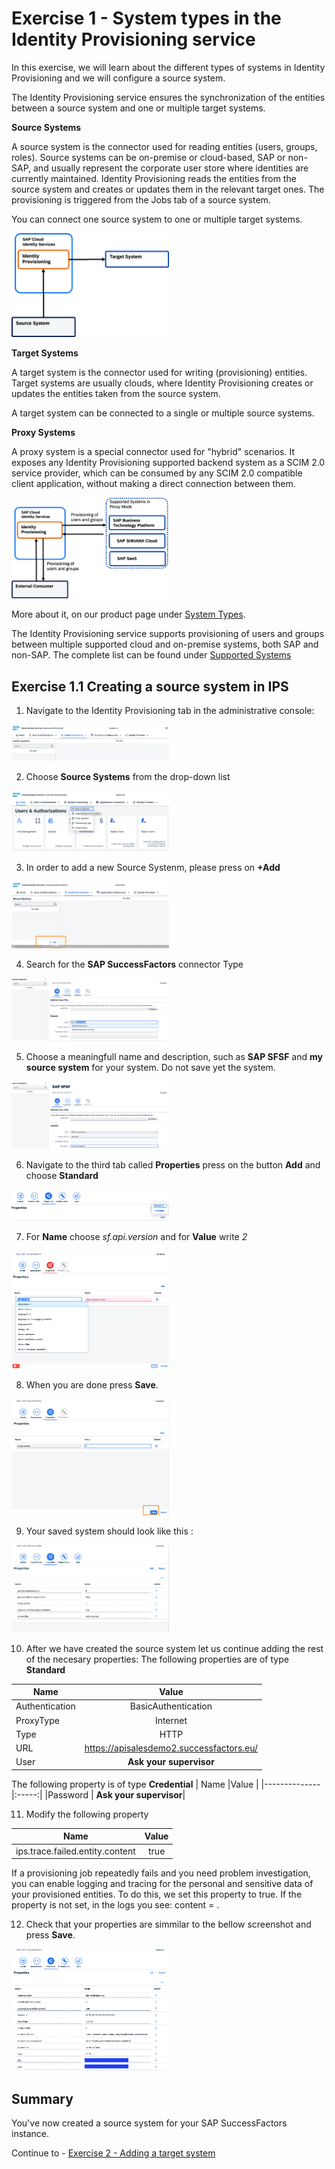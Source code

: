 # Exercise 1 - System types in the Identity Provisioning service 

In this exercise, we will learn about the different types of systems in Identity Provisioning and we will configure a source system. 

The Identity Provisioning service ensures the synchronization of the entities between a source system and one or multiple target systems.

**Source Systems** 

A source system is the connector used for reading entities (users, groups, roles). Source systems can be on-premise or cloud-based, SAP or non-SAP, and usually represent the corporate user store where identities are currently maintained. Identity Provisioning reads the entities from the source system and creates or updates them in the relevant target ones. The provisioning is triggered from the Jobs tab of a source system.

You can connect one source system to one or multiple target systems.

<img src="/exercises/ex1/images/sourcesys.png" width=50% height=50%>

**Target Systems** 

A target system is the connector used for writing (provisioning) entities. Target systems are usually clouds, where Identity Provisioning creates or updates the entities taken from the source system.

A target system can be connected to a single or multiple source systems.

**Proxy Systems** 

A proxy system is a special connector used for "hybrid" scenarios. It exposes any Identity Provisioning supported backend system as a SCIM 2.0 service provider, which can be consumed by any SCIM 2.0 compatible client application, without making a direct connection between them.

<img src="/exercises/ex1/images/proxy.png" width=50% height=50%>

More about it, on our product page under [System Types](https://help.sap.com/docs/identity-provisioning/identity-provisioning/system-types?locale=en-US).

The Identity Provisioning service supports provisioning of users and groups between multiple supported cloud and on-premise systems, both SAP and non-SAP. The complete list can be found under [Supported Systems](https://help.sap.com/docs/identity-provisioning/identity-provisioning/supported-systems?locale=en-US)


## Exercise 1.1 Creating a source system in IPS 

1. Navigate to the Identity Provisioning tab in the administrative console: 

<img src="/exercises/ex1/images/12.png" width=50% height=50%>

2. Choose **Source Systems** from the drop-down list

<img src="/exercises/ex1/images/11.png" width=50% height=50%>
 
3. In order to add a new Source Systenm, please press on **+Add**

<img src="/exercises/ex1/images/13.png" width=50% height=50%>
   
4. Search for the **SAP SuccessFactors** connector Type

<img src="/exercises/ex1/images/14.png" width=50% height=50%>
   
5. Choose a meaningfull name and description, such as **SAP SFSF**  and **my source system** for your system. Do not save yet the system.

<img src="/exercises/ex1/images/15.png" width=50% height=50%>
   
6. Navigate to the third tab called **Properties** press on the button **Add** and choose **Standard**

<img src="/exercises/ex1/images/16.png" width=50% height=50%>

7. For **Name** choose _sf.api.version_ and for **Value** write  _2_

<img src="/exercises/ex1/images/17.png" width=50% height=50%>
     
8.  When you are done press  **Save**.

 <img src="/exercises/ex1/images/18.png" width=50% height=50%>

9. Your saved system should look like this :
    
<img src="/exercises/ex1/images/19.png" width=50% height=50%>

10. After we have created the source system let us continue adding the rest of the necesary properties: 
The following properties are of type **Standard**

| Name         |Value | 
|--------------|:-----:|
| Authentication|BasicAuthentication|        
| ProxyType|Internet|     
| Type|HTTP|   
|URL |https://apisalesdemo2.successfactors.eu/|   
|User | **Ask your supervisor**|  

The following property is of type **Credential**
| Name         |Value | 
|--------------|:-----:|
|Password | **Ask your supervisor**|   

11. Modify the following property

| Name         |Value | 
|--------------|:-----:|
|ips.trace.failed.entity.content |true|  

If a provisioning job repeatedly fails and you need problem investigation, you can enable logging and tracing for the personal and sensitive data of your provisioned entities.
To do this, we set this property to true. If the property is not set, in the logs you see: content = <hidden content>.

12. Check that your properties are simmilar to the bellow screenshot and press  **Save**.

<img src="/exercises/ex1/images/111.png" width=50% height=50%>


## Summary

You've now created a source system for your SAP SuccessFactors instance. 

Continue to - [Exercise 2 - Adding a target system](../ex2/README.md)

